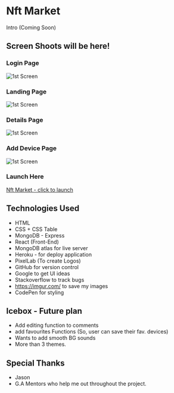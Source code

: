 # Nft Market

Intro (Coming Soon)


## Screen Shoots will be here!

### Login Page
![1st Screen](https://imgur.com/eS4a1cq.gif)

### Landing Page
![1st Screen](https://imgur.com/eS4a1cq.gif)

### Details Page
![1st Screen](https://imgur.com/eS4a1cq.gif)

### Add Device Page
![1st Screen](https://imgur.com/eS4a1cq.gif)


### Launch Here
[Nft Market - click to launch](https://nftmarketga.herokuapp.com/intro)


## Technologies Used
* HTML
* CSS + CSS Table
* MongoDB - Express
* React (Front-End)
* MongoDB atlas for live server
* Heroku - for deploy application
* PixelLab (To create Logos)
* GitHub for version control
* Google to get UI ideas
* Stackoverflow to track bugs
* https://imgur.com/ to save my images
* CodePen for styling


## Icebox - Future plan

* Add editing function to comments
* add favourites Functions (So, user can save their fav. devices)
* Wants to add smooth BG sounds
* More than 3 themes.


## Special Thanks

* Jason 
* G.A Mentors who help me out throughout the project.

